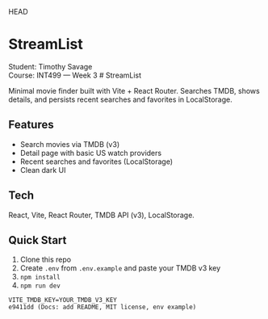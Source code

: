 HEAD
# StreamList
Student: Timothy Savage  
Course: INT499 — Week 3
﻿# StreamList

Minimal movie finder built with Vite + React Router. Searches TMDB, shows details, and persists recent searches and favorites in LocalStorage.

## Features
- Search movies via TMDB (v3)
- Detail page with basic US watch providers
- Recent searches and favorites (LocalStorage)
- Clean dark UI

## Tech
React, Vite, React Router, TMDB API (v3), LocalStorage.

## Quick Start
1. Clone this repo  
2. Create `.env` from `.env.example` and paste your TMDB v3 key  
3. `npm install`  
4. `npm run dev`

```env
VITE_TMDB_KEY=YOUR_TMDB_V3_KEY
e9411dd (Docs: add README, MIT license, env example)

